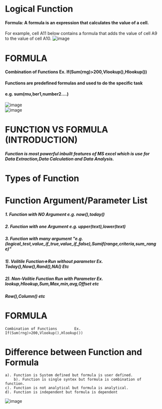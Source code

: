 # Logical Function
#### Formula: A formula is an expression that calculates the value of a cell.
For example, cell A11 below contains a formula that adds the value 
of cell A9 to the value of cell A10.
![image](https://github.com/Peacock333/Excel/assets/142161753/c53848d2-f1ac-4fac-88c6-6bfd6979f951)
# FORMULA						
#### Combination of Functions	Ex. If(Sum(rng)>200,Vlookup(),Hlookup())
#### Functions are predefined formulas and used to do the specific task 				
#### e.g. sum(mu,ber1,number2….)				
![image](https://github.com/Peacock333/Excel/assets/142161753/d47661f6-8047-4680-8df8-f49915122157)
<br>
![image](https://github.com/Peacock333/Excel/assets/142161753/74d3288c-1973-4285-9d5e-cc9d562008a3)
						
# FUNCTION VS FORMULA (INTRODUCTION)						
##### Function is most powerful inbuilt features of MS excel which is use for Data Extraction,Data Calculation and Data Analysis.									
# Types of Function	
# Function Argument/Parameter List
##### 1. Function with NO Argument e.g. now(),today()	
##### 2. Function with one Argument e.g. upper(text),lower(text)	
##### 3. Function with many argument "e.g. (logical_test,value_if_true,value_if_false),Sumif(range,criteria,sum_range)"

##### 1). Volitile Function=>Run without parameter Ex. Today(),Now(),Rand(),NA() Etc		
##### 2). Non-Volitie Function	Run with Parameter Ex. lookup,Hlookup,Sum,Max,min,avg,Offset etc 
##### Row(),Column() etc			
# FORMULA						
	Combination of Functions		Ex. If(Sum(rng)>200,Vlookup(),Hlookup())		
# Difference between Function and Formula									
	a). Function is System defined but formula is user defined.			
        b). Function is single syntex but formula is combination of function.			
	c). Function is not analytical but formula is analytical.					
	d). Function is independent but formula is dependent					
![image](https://github.com/Peacock333/Excel/assets/142161753/0e5021cd-eb54-4386-a07d-138fc80e8ac1)




